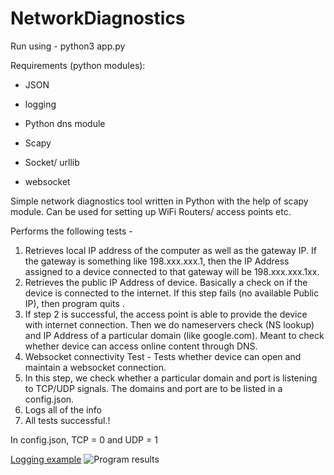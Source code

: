 # NetworkDiagnostics

Run using  - python3 app.py

Requirements (python modules):
- JSON
- logging

- Python dns module
- Scapy
- Socket/ urllib
- websocket

Simple network diagnostics tool written in Python with the help of scapy module. Can be used for setting up WiFi Routers/ access points etc.

Performs the following tests -

1. Retrieves local IP address of the computer as well as the gateway IP. If the gateway is something like 198.xxx.xxx.1, then the IP Address assigned to a device 
connected to that gateway will be 198.xxx.xxx.1xx.
2. Retrieves the public IP Address of device. Basically a check on if the device is connected to the internet. If this step fails (no available Public IP), then 
program quits .
3. If step 2 is successful, the access point is able to provide the device with internet connection. Then we do nameservers check (NS lookup) and IP Address of 
a particular domain (like google.com). Meant to check whether device can access online content through DNS.
4. Websocket connectivity Test - Tests whether device can open and maintain a websocket connection.
5. In this step, we check whether a particular domain and port is listening to TCP/UDP signals. The domains and port are to be listed in a config.json.
6. Logs all of the info
7. All tests successful.!

In config.json,
TCP = 0 and UDP = 1

[Logging example](https://user-images.githubusercontent.com/26086224/199232311-3d9cf358-0e00-4e6a-bd7d-aad74e472265.png)
![Program results](https://user-images.githubusercontent.com/26086224/199235475-46b7a780-4dd1-48f0-92a4-24f2b268a26f.png)
